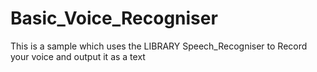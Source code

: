 # Basic_Voice_Recogniser
This is a sample which uses the LIBRARY Speech_Recogniser to Record your voice and output it as a text 
